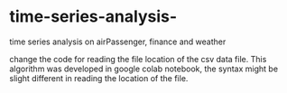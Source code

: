 # time-series-analysis-
time series analysis on airPassenger, finance and weather 

change the code for reading the file location of the csv data file. 
This algorithm was developed in google colab notebook, the syntax might be slight different in reading the location of the file.

